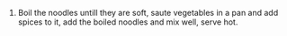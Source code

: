  1. Boil the noodles untill they are soft, saute vegetables in a pan and add spices to it, add the boiled noodles and mix well, serve hot.
  
